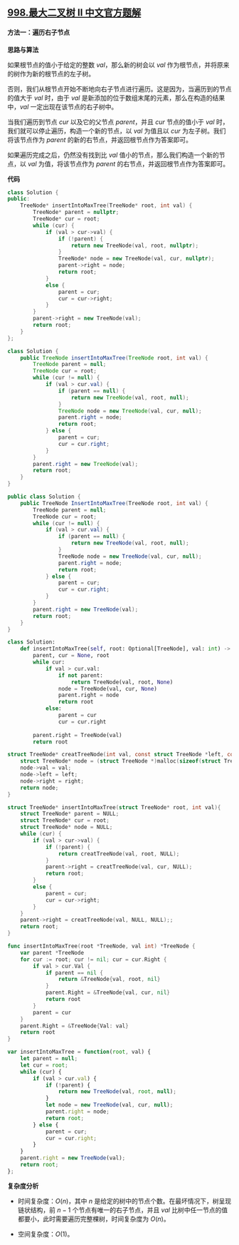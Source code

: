 ## [998.最大二叉树 II 中文官方题解](https://leetcode.cn/problems/maximum-binary-tree-ii/solutions/100000/zui-da-er-cha-shu-ii-by-leetcode-solutio-piv2)

#### 方法一：遍历右子节点

**思路与算法**

如果根节点的值小于给定的整数 $\textit{val}$，那么新的树会以 $\textit{val}$ 作为根节点，并将原来的树作为新的根节点的左子树。

否则，我们从根节点开始不断地向右子节点进行遍历。这是因为，当遍历到的节点的值大于 $\textit{val}$ 时，由于 $\textit{val}$ 是新添加的位于数组末尾的元素，那么在构造的结果中，$\textit{val}$ 一定出现在该节点的右子树中。

当我们遍历到节点 $\textit{cur}$ 以及它的父节点 $\textit{parent}$，并且 $\textit{cur}$ 节点的值小于 $\textit{val}$ 时，我们就可以停止遍历，构造一个新的节点，以 $\textit{val}$ 为值且以 $\textit{cur}$ 为左子树。我们将该节点作为 $\textit{parent}$ 的新的右节点，并返回根节点作为答案即可。

如果遍历完成之后，仍然没有找到比 $\textit{val}$ 值小的节点，那么我们构造一个新的节点，以 $\textit{val}$ 为值，将该节点作为 $\textit{parent}$ 的右节点，并返回根节点作为答案即可。

**代码**

```C++ [sol1-C++]
class Solution {
public:
    TreeNode* insertIntoMaxTree(TreeNode* root, int val) {
        TreeNode* parent = nullptr;
        TreeNode* cur = root;
        while (cur) {
            if (val > cur->val) {
                if (!parent) {
                    return new TreeNode(val, root, nullptr);
                }
                TreeNode* node = new TreeNode(val, cur, nullptr);
                parent->right = node;
                return root;
            }
            else {
                parent = cur;
                cur = cur->right;
            }
        }
        parent->right = new TreeNode(val);
        return root;
    }
};
```

```Java [sol1-Java]
class Solution {
    public TreeNode insertIntoMaxTree(TreeNode root, int val) {
        TreeNode parent = null;
        TreeNode cur = root;
        while (cur != null) {
            if (val > cur.val) {
                if (parent == null) {
                    return new TreeNode(val, root, null);
                }
                TreeNode node = new TreeNode(val, cur, null);
                parent.right = node;
                return root;
            } else {
                parent = cur;
                cur = cur.right;
            }
        }
        parent.right = new TreeNode(val);
        return root;
    }
}
```

```C# [sol1-C#]
public class Solution {
    public TreeNode InsertIntoMaxTree(TreeNode root, int val) {
        TreeNode parent = null;
        TreeNode cur = root;
        while (cur != null) {
            if (val > cur.val) {
                if (parent == null) {
                    return new TreeNode(val, root, null);
                }
                TreeNode node = new TreeNode(val, cur, null);
                parent.right = node;
                return root;
            } else {
                parent = cur;
                cur = cur.right;
            }
        }
        parent.right = new TreeNode(val);
        return root;
    }
}
```

```Python [sol1-Python3]
class Solution:
    def insertIntoMaxTree(self, root: Optional[TreeNode], val: int) -> Optional[TreeNode]:
        parent, cur = None, root
        while cur:
            if val > cur.val:
                if not parent:
                    return TreeNode(val, root, None)
                node = TreeNode(val, cur, None)
                parent.right = node
                return root
            else:
                parent = cur
                cur = cur.right
        
        parent.right = TreeNode(val)
        return root
```

```C [sol1-C]
struct TreeNode* creatTreeNode(int val, const struct TreeNode *left, const struct TreeNode *right) {
    struct TreeNode* node = (struct TreeNode *)malloc(sizeof(struct TreeNode));
    node->val = val;
    node->left = left;
    node->right = right;
    return node;
}

struct TreeNode* insertIntoMaxTree(struct TreeNode* root, int val){
    struct TreeNode* parent = NULL;
    struct TreeNode* cur = root;
    struct TreeNode* node = NULL;
    while (cur) {
        if (val > cur->val) {
            if (!parent) {
                return creatTreeNode(val, root, NULL);
            } 
            parent->right = creatTreeNode(val, cur, NULL);
            return root;
        }
        else {
            parent = cur;
            cur = cur->right;
        }
    }
    parent->right = creatTreeNode(val, NULL, NULL);;
    return root;
}
```

```go [sol1-Golang]
func insertIntoMaxTree(root *TreeNode, val int) *TreeNode {
    var parent *TreeNode
    for cur := root; cur != nil; cur = cur.Right {
        if val > cur.Val {
            if parent == nil {
                return &TreeNode{val, root, nil}
            }
            parent.Right = &TreeNode{val, cur, nil}
            return root
        }
        parent = cur
    }
    parent.Right = &TreeNode{Val: val}
    return root
}
```

```JavaScript [sol1-JavaScript]
var insertIntoMaxTree = function(root, val) {
    let parent = null;
    let cur = root;
    while (cur) {
        if (val > cur.val) {
            if (!parent) {
                return new TreeNode(val, root, null);
            }
            let node = new TreeNode(val, cur, null);
            parent.right = node;
            return root;
        } else {
            parent = cur;
            cur = cur.right;
        }
    }
    parent.right = new TreeNode(val);
    return root;
};
```

**复杂度分析**

- 时间复杂度：$O(n)$，其中 $n$ 是给定的树中的节点个数。在最坏情况下，树呈现链状结构，前 $n-1$ 个节点有唯一的右子节点，并且 $\textit{val}$ 比树中任一节点的值都要小，此时需要遍历完整棵树，时间复杂度为 $O(n)$。

- 空间复杂度：$O(1)$。